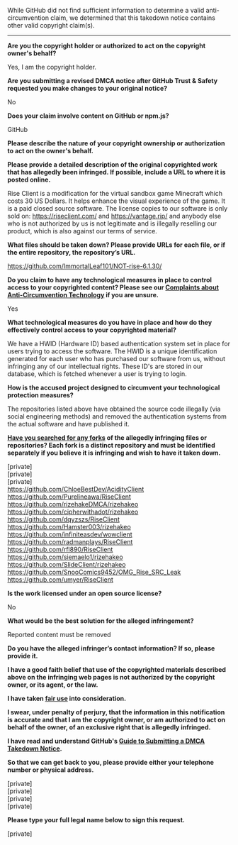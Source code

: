 While GitHub did not find sufficient information to determine a valid anti-circumvention claim, we determined that this takedown notice contains other valid copyright claim(s).

---

**Are you the copyright holder or authorized to act on the copyright owner's behalf?**

Yes, I am the copyright holder.

**Are you submitting a revised DMCA notice after GitHub Trust & Safety requested you make changes to your original notice?**

No

**Does your claim involve content on GitHub or npm.js?**

GitHub

**Please describe the nature of your copyright ownership or authorization to act on the owner's behalf.**

**Please provide a detailed description of the original copyrighted work that has allegedly been infringed. If possible, include a URL to where it is posted online.**

Rise Client is a modification for the virtual sandbox game Minecraft which costs 30 US Dollars. It helps enhance the visual experience of the game. It is a paid closed source software. The license copies to our software is only sold on: https://riseclient.com/ and https://vantage.rip/ and anybody else who is not authorized by us is not legitimate and is illegally reselling our product, which is also against our terms of service.

**What files should be taken down? Please provide URLs for each file, or if the entire repository, the repository’s URL.**

https://github.com/ImmortalLeaf101/NOT-rise-6.1.30/

**Do you claim to have any technological measures in place to control access to your copyrighted content? Please see our <a href="https://docs.github.com/articles/guide-to-submitting-a-dmca-takedown-notice#complaints-about-anti-circumvention-technology">Complaints about Anti-Circumvention Technology</a> if you are unsure.**

Yes

**What technological measures do you have in place and how do they effectively control access to your copyrighted material?**

We have a HWID (Hardware ID) based authentication system set in place for users trying to access the software. The HWID is a unique identification generated for each user who has purchased our software from us, without infringing any of our intellectual rights. These ID's are stored in our database, which is fetched whenever a user is trying to login.

**How is the accused project designed to circumvent your technological protection measures?**

The repositories listed above have obtained the source code illegally (via social engineering methods) and removed the authentication systems from the actual software and have published it.

**<a href="https://docs.github.com/articles/dmca-takedown-policy#b-what-about-forks-or-whats-a-fork">Have you searched for any forks</a> of the allegedly infringing files or repositories? Each fork is a distinct repository and must be identified separately if you believe it is infringing and wish to have it taken down.**

[private]  
[private]  
[private]  
https://github.com/ChloeBestDev/AcidityClient  
https://github.com/Purelineawa/RiseClient  
https://github.com/rizehakeDMCA/rizehakeo  
https://github.com/cipherwithadot/rizehakeo  
https://github.com/dqyzszs/RiseClient  
https://github.com/Hamster003/rizehakeo  
https://github.com/infiniteasdev/wowclient  
https://github.com/radmanplays/RiseClient  
https://github.com/rfl890/RiseClient  
https://github.com/siemaelo1/rizehakeo  
https://github.com/SlideClient/rizehakeo  
https://github.com/SnooComics9452/OMG_Rise_SRC_Leak  
https://github.com/umyer/RiseClient  

**Is the work licensed under an open source license?**

No

**What would be the best solution for the alleged infringement?**

Reported content must be removed

**Do you have the alleged infringer’s contact information? If so, please provide it.**

**I have a good faith belief that use of the copyrighted materials described above on the infringing web pages is not authorized by the copyright owner, or its agent, or the law.**

**I have taken <a href="https://www.lumendatabase.org/topics/22">fair use</a> into consideration.**

**I swear, under penalty of perjury, that the information in this notification is accurate and that I am the copyright owner, or am authorized to act on behalf of the owner, of an exclusive right that is allegedly infringed.**

**I have read and understand GitHub's <a href="https://docs.github.com/articles/guide-to-submitting-a-dmca-takedown-notice/">Guide to Submitting a DMCA Takedown Notice</a>.**

**So that we can get back to you, please provide either your telephone number or physical address.**

[private]  
[private]  
[private]  
[private]  

**Please type your full legal name below to sign this request.**

[private]  
